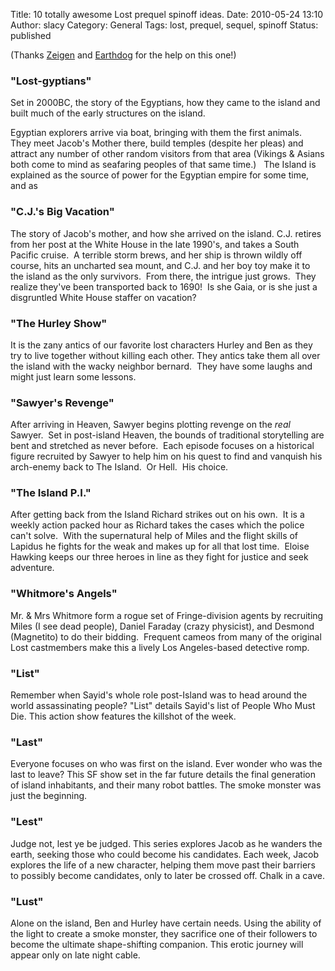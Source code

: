 Title: 10 totally awesome Lost prequel  spinoff ideas.
Date: 2010-05-24 13:10
Author: slacy
Category: General
Tags: lost, prequel, sequel, spinoff
Status: published

(Thanks [Zeigen](http://zeigen.com/blog) and
[Earthdog](http://richardhthomas.com) for the help on this one!)

### "Lost-gyptians"

Set in 2000BC, the story of the Egyptians, how they came to the island
and built much of the early structures on the island.

Egyptian explorers arrive via boat, bringing with them the first
animals.  They meet Jacob's Mother there, build temples (despite her
pleas) and attract any number of other random visitors from that area
(Vikings & Asians both come to mind as seafaring peoples of that same
time.)   The Island is explained as the source of power for the Egyptian
empire for some time, and as

### "C.J.'s Big Vacation"

The story of Jacob's mother, and how she arrived on the island. C.J.
retires from her post at the White House in the late 1990's, and takes a
South Pacific cruise.  A terrible storm brews, and her ship is thrown
wildly off course, hits an uncharted sea mount, and C.J. and her boy toy
make it to the island as the only survivors.  From there, the intrigue
just grows.  They realize they've been transported back to 1690!  Is she
Gaia, or is she just a disgruntled White House staffer on vacation?

### "The Hurley Show"

It is the zany antics of our favorite lost characters Hurley and Ben as
they try to live together without killing each other. They antics take
them all over the island with the wacky neighbor bernard.  They have
some laughs and might just learn some lessons.

### "Sawyer's Revenge"

After arriving in Heaven, Sawyer begins plotting revenge on the *real*
Sawyer.  Set in post-island Heaven, the bounds of traditional
storytelling are bent and stretched as never before.  Each episode
focuses on a historical figure recruited by Sawyer to help him on his
quest to find and vanquish his arch-enemy back to The Island.  Or Hell. 
His choice.

### "The Island P.I."

After getting back from the Island Richard strikes out on his own.  It
is a weekly action packed hour as Richard takes the cases which the
police can't solve.  With the supernatural help of Miles and the flight
skills of Lapidus he fights for the weak and makes up for all that lost
time.  Eloise Hawking keeps our three heroes in line as they fight for
justice and seek adventure.

### "Whitmore's Angels"

Mr. & Mrs Whitmore form a rogue set of Fringe-division agents by
recruiting Miles (I see dead people), Daniel Faraday (crazy physicist),
and Desmond (Magnetito) to do their bidding.  Frequent cameos from many
of the original Lost castmembers make this a lively Los Angeles-based
detective romp.

### "List"

Remember when Sayid's whole role post-Island was to head around the
world assassinating people? "List" details Sayid's list of People Who
Must Die. This action show features the killshot of the week.

### "Last"

Everyone focuses on who was first on the island. Ever wonder who was the
last to leave? This SF show set in the far future details the final
generation of island inhabitants, and their many robot battles. The
smoke monster was just the beginning.

### "Lest"

Judge not, lest ye be judged. This series explores Jacob as he wanders
the earth, seeking those who could become his candidates. Each week,
Jacob explores the life of a new character, helping them move past their
barriers to possibly become candidates, only to later be crossed off.
Chalk in a cave.

### "Lust"

Alone on the island, Ben and Hurley have certain needs. Using the
ability of the light to create a smoke monster, they sacrifice one of
their followers to become the ultimate shape-shifting companion. This
erotic journey will appear only on late night cable.
